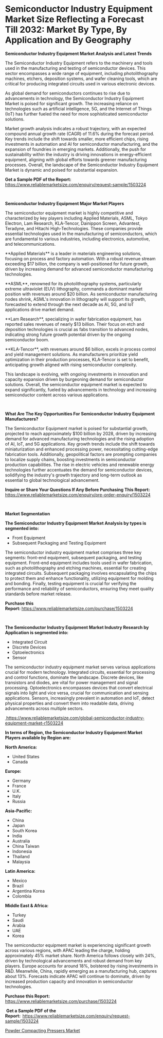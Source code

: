 <p><h1>Semiconductor Industry Equipment Market Size Reflecting a Forecast Till 2032: Market By Type, By Application and By Geography</h1></p><p><strong>Semiconductor Industry Equipment Market Analysis and Latest Trends</strong></p>
<p><p>The Semiconductor Industry Equipment refers to the machinery and tools used in the manufacturing and testing of semiconductor devices. This sector encompasses a wide range of equipment, including photolithography machines, etchers, deposition systems, and wafer cleaning tools, which are critical for producing integrated circuits used in various electronic devices.</p><p>As global demand for semiconductors continues to rise due to advancements in technology, the Semiconductor Industry Equipment Market is poised for significant growth. The increasing reliance on technologies such as artificial intelligence, 5G, and the Internet of Things (IoT) has further fueled the need for more sophisticated semiconductor solutions. </p><p>Market growth analysis indicates a robust trajectory, with an expected compound annual growth rate (CAGR) of 11.6% during the forecast period. Key trends include the shift towards smaller, more efficient chips, rising investments in automation and AI for semiconductor manufacturing, and the expansion of foundries in emerging markets. Additionally, the push for sustainability within the industry is driving innovations in energy-efficient equipment, aligning with global efforts towards greener manufacturing processes. Overall, the landscape of the Semiconductor Industry Equipment Market is dynamic and poised for substantial expansion.</p></p>
<p><strong>Get a Sample PDF of the Report:&nbsp;</strong> <a href="https://www.reliablemarketsize.com/enquiry/request-sample/1503224?utm_campaign=2749&utm_medium=2&utm_source=Github&utm_content=ia&utm_term=23032025&utm_id=semiconductor-industry-equipment">https://www.reliablemarketsize.com/enquiry/request-sample/1503224</a></p>
<p>&nbsp;</p>
<p><strong>Semiconductor Industry Equipment Major Market Players</strong></p>
<p><p>The semiconductor equipment market is highly competitive and characterized by key players including Applied Materials, ASML, Tokyo Electron, Lam Research, KLA-Tencor, Dainippon Screen, Advantest, Teradyne, and Hitachi High-Technologies. These companies provide essential technologies used in the manufacturing of semiconductors, which are fundamental to various industries, including electronics, automotive, and telecommunications.</p><p>**Applied Materials** is a leader in materials engineering solutions, focusing on process and factory automation. With a robust revenue stream exceeding $17 billion, the company is well-positioned for future growth, driven by increasing demand for advanced semiconductor manufacturing technologies. </p><p>**ASML**, renowned for its photolithography systems, particularly extreme ultraviolet (EUV) lithography, commands a dominant market position with revenues around $20 billion. As semiconductor manufacturing nodes shrink, ASML's innovation in lithography will support its growth, forecasted to extend through the next decade as AI, 5G, and IoT applications drive market demand.</p><p>**Lam Research**, specializing in wafer fabrication equipment, has reported sales revenues of nearly $13 billion. Their focus on etch and deposition technologies is crucial as fabs transition to advanced nodes, indicating strong future growth potential driven by the ongoing semiconductor boom.</p><p>**KLA-Tencor**, with revenues around $6 billion, excels in process control and yield management solutions. As manufacturers prioritize yield optimization in their production processes, KLA-Tencor is set to benefit, anticipating growth aligned with rising semiconductor complexity.</p><p>This landscape is evolving, with ongoing investments in innovation and capacity expansion driven by burgeoning demand for semiconductor solutions. Overall, the semiconductor equipment market is expected to expand significantly, fueled by advancements in technology and increasing semiconductor content across various applications.</p></p>
<p>&nbsp;</p>
<p><strong>What Are The Key Opportunities For Semiconductor Industry Equipment Manufacturers?</strong></p>
<p><p>The Semiconductor Equipment market is poised for substantial growth, projected to reach approximately $100 billion by 2028, driven by increasing demand for advanced manufacturing technologies and the rising adoption of AI, IoT, and 5G applications. Key growth trends include the shift towards miniaturization and enhanced processing power, necessitating cutting-edge fabrication tools. Additionally, geopolitical factors are prompting companies to localize supply chains, boosting investments in semiconductor production capabilities. The rise in electric vehicles and renewable energy technologies further accentuates the demand for semiconductor devices, solidifying the industry's growth trajectory and long-term outlook as essential to global technological advancement.</p></p>
<p><strong>Inquire or Share Your Questions If Any Before Purchasing This Report:</strong> <a href="https://www.reliablemarketsize.com/enquiry/pre-order-enquiry/1503224?utm_campaign=2749&utm_medium=2&utm_source=Github&utm_content=ia&utm_term=23032025&utm_id=semiconductor-industry-equipment">https://www.reliablemarketsize.com/enquiry/pre-order-enquiry/1503224</a></p>
<p>&nbsp;</p>
<p><strong>Market Segmentation</strong></p>
<p><strong>The Semiconductor Industry Equipment Market Analysis by types is segmented into:</strong></p>
<p><ul><li>Front Equipment</li><li>Subsequent Packaging and Testing Equipment</li></ul></p>
<p><p>The semiconductor industry equipment market comprises three key segments: front-end equipment, subsequent packaging, and testing equipment. Front-end equipment includes tools used in wafer fabrication, such as photolithography and etching machines, essential for creating integrated circuits. Subsequent packaging involves encapsulating the chips to protect them and enhance functionality, utilizing equipment for molding and bonding. Finally, testing equipment is crucial for verifying the performance and reliability of semiconductors, ensuring they meet quality standards before market release.</p></p>
<p><strong>Purchase this Report:&nbsp;</strong><a href="https://www.reliablemarketsize.com/purchase/1503224?utm_campaign=2749&utm_medium=2&utm_source=Github&utm_content=ia&utm_term=23032025&utm_id=semiconductor-industry-equipment">https://www.reliablemarketsize.com/purchase/1503224</a></p>
<p>&nbsp;</p>
<p><strong>The Semiconductor Industry Equipment Market Industry Research by Application is segmented into:</strong></p>
<p><ul><li>Integrated Circuit</li><li>Discrete Devices</li><li>Optoelectronics</li><li>Sensor</li></ul></p>
<p><p>The semiconductor industry equipment market serves various applications crucial for modern technology. Integrated circuits, essential for processing and control functions, dominate the landscape. Discrete devices, like transistors and diodes, are vital for power management and signal processing. Optoelectronics encompasses devices that convert electrical signals into light and vice versa, crucial for communication and sensing applications. Sensors, increasingly prevalent in automation and IoT, detect physical properties and convert them into readable data, driving advancements across multiple sectors.</p></p>
<p><a href="https://www.reliablemarketsize.com/global-semiconductor-industry-equipment-market-r1503224?utm_campaign=2749&utm_medium=2&utm_source=Github&utm_content=ia&utm_term=23032025&utm_id=semiconductor-industry-equipment">&nbsp;https://www.reliablemarketsize.com/global-semiconductor-industry-equipment-market-r1503224</a></p>
<p><strong>In terms of Region, the Semiconductor Industry Equipment Market Players available by Region are:</strong></p>
<p>
    <p> <strong> North America: </strong>
        <ul>
            <li>United States</li>
            <li>Canada</li>
        </ul>
        </p> 
    <p> <strong> Europe: </strong>
        <ul>
            <li>Germany</li>
            <li>France</li>
            <li>U.K.</li>
            <li>Italy</li>
            <li>Russia</li>
        </ul>
        </p> 
    <p> <strong> Asia-Pacific: </strong>
        <ul>
            <li>China</li>
            <li>Japan</li>
            <li>South Korea</li>
            <li>India</li>
            <li>Australia</li>
            <li>China Taiwan</li>
            <li>Indonesia</li>
            <li>Thailand</li>
            <li>Malaysia</li>
        </ul>
        </p> 
    <p> <strong> Latin America: </strong>
        <ul>
            <li>Mexico</li>
            <li>Brazil</li>
            <li>Argentina Korea</li>
            <li>Colombia</li>
        </ul>
        </p> 
    <p> <strong> Middle East & Africa: </strong>
        <ul>
            <li>Turkey</li>
            <li>Saudi</li>
            <li>Arabia</li>
            <li>UAE</li>
            <li>Korea</li>
        </ul>
    </p>
    </p>
<p><p>The semiconductor equipment market is experiencing significant growth across various regions, with APAC leading the charge, holding approximately 45% market share. North America follows closely with 24%, driven by technological advancements and robust demand from key players. Europe accounts for around 18%, bolstered by rising investments in R&D. Meanwhile, China, rapidly emerging as a manufacturing hub, captures about 13%. Forecasts indicate APAC will continue to dominate, driven by increased production capacity and innovation in semiconductor technologies.</p></p>
<p><strong>Purchase this Report: </strong><a href="https://www.reliablemarketsize.com/purchase/1503224?utm_campaign=2749&utm_medium=2&utm_source=Github&utm_content=ia&utm_term=23032025&utm_id=semiconductor-industry-equipment">https://www.reliablemarketsize.com/purchase/1503224</a></p>
<p>&nbsp;<strong>Get a Sample PDF of the Report:&nbsp;&nbsp;</strong><a href="https://www.reliablemarketsize.com/enquiry/request-sample/1503224?utm_campaign=2749&utm_medium=2&utm_source=Github&utm_content=ia&utm_term=23032025&utm_id=semiconductor-industry-equipment">https://www.reliablemarketsize.com/enquiry/request-sample/1503224</a></p>
<p><strong></strong></p>
<p><p><a href="https://github.com/carylgrinko/Market-Research-Report-List-1/blob/main/powder-compacting-pressers-market.md?utm_campaign=2749&utm_medium=2&utm_source=Github&utm_content=ia&utm_term=23032025&utm_id=semiconductor-industry-equipment">Powder Compacting Pressers Market</a></p></p>